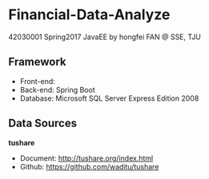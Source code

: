 # Financial-Data-Analyze
42030001 Spring2017 JavaEE by hongfei FAN @ SSE, TJU

## Framework
- Front-end:
- Back-end: Spring Boot
- Database: Microsoft SQL Server Express Edition 2008

## Data Sources
**tushare**
- Document: http://tushare.org/index.html
- Github: https://github.com/waditu/tushare
